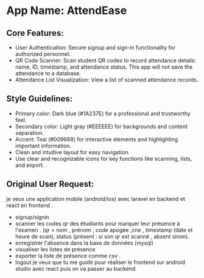 # **App Name**: AttendEase

## Core Features:

- User Authentication: Secure signup and sign-in functionality for authorized personnel.
- QR Code Scanner: Scan student QR codes to record attendance details: name, ID, timestamp, and attendance status. This app will not save the attendance to a database.
- Attendance List Visualization: View a list of scanned attendance records.

## Style Guidelines:

- Primary color: Dark blue (#1A237E) for a professional and trustworthy feel.
- Secondary color: Light gray (#EEEEEE) for backgrounds and content separation.
- Accent: Teal (#009688) for interactive elements and highlighting important information.
- Clean and intuitive layout for easy navigation.
- Use clear and recognizable icons for key functions like scanning, lists, and export.

## Original User Request:
je veux une application mobile (android/ios) avec laravel en backend et react en frontend .
- signup/signin
- scanner les codes qr des étudiants pour marquer leur présence à l'examen . (qr = nom , prénom , code apogée ,cne , timestamp (date et heure de scan), status (présent : si son qr est scanné , absent sinon). 
- enregistrer l'absence dans la base de données (mysql)
- visualiser les listes de présence 
- exporter la liste de présence comme csv .
- logout 
je veux que tu me guide pour réaliser le frontend sur android studio avec react puis on va passer au backend
  